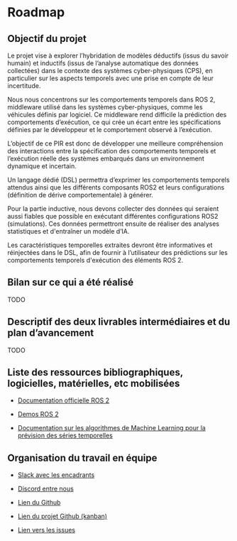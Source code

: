 # Roadmap

## Objectif du projet

Le projet vise à explorer l’hybridation de modèles déductifs (issus du savoir humain) et inductifs (issus de l’analyse automatique des données collectées) dans le contexte des systèmes cyber-physiques (CPS), en particulier sur les aspects temporels avec une prise en compte de leur incertitude.

Nous nous concentrons sur les comportements temporels dans ROS 2, middleware utilisé dans les systèmes cyber-physiques, comme les véhicules définis par logiciel. Ce middleware rend difficile la prédiction des comportements d’exécution, ce qui crée un écart entre les spécifications définies par le développeur et le comportement observé à l’exécution.

L’objectif de ce PIR est donc de développer une meilleure compréhension des interactions entre la spécification des comportements temporels et l’exécution réelle des systèmes embarqués dans un environnement dynamique et incertain.

Un langage dédié (DSL) permettra d’exprimer les comportements temporels attendus ainsi que les différents composants ROS2 et leurs configurations (définition de dérive comportementale) à générer.

Pour la partie inductive, nous devons collecter des données qui seraient aussi fiables que possible en exécutant différentes configurations ROS2 (simulations). Ces données permettront ensuite de réaliser des analyses statistiques et d'entraîner un modèle d’IA.

Les caractéristiques temporelles extraites devront être informatives et réinjectées dans le DSL, afin de fournir à l’utilisateur des prédictions sur les comportements temporels d'exécution des éléments ROS 2.

## Bilan sur ce qui a été réalisé

TODO

## Descriptif des deux livrables intermédiaires et du plan d’avancement

TODO

## Liste des ressources bibliographiques, logicielles, matérielles, etc mobilisées

- [Documentation officielle ROS 2](https://docs.ros.org/en/rolling/index.html)

- [Demos ROS 2](https://github.com/ros2/demos/tree/jazzy)

- [Documentation sur les algorithmes de Machine Learning pour la prévision des séries temporelles](https://medium.com/@ideaacademy/les-algorithmes-du-machine-learning-pour-la-pr%C3%A9vision-des-s%C3%A9ries-temporelles-partie-i-2b75abae4087)

## Organisation du travail en équipe

- [Slack avec les encadrants](https://app.slack.com/client/TMW14CTRD/C08RKFX7S2C)

- [Discord entre nous](https://discord.com)

- [Lien du Github](https://github.com/Colin-de-Seroux/temporal-model-hybridization)

- [Lien du projet Github (kanban)](https://github.com/users/Colin-de-Seroux/projects/2)

- [Lien vers les issues](https://github.com/Colin-de-Seroux/temporal-model-hybridization/issues)
